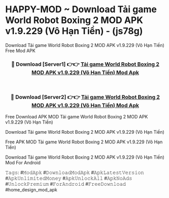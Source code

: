 # HAPPY-MOD ~ Download Tải game World Robot Boxing 2 MOD APK v1.9.229 (Vô Hạn Tiền) - (js78g)
Download Tải game World Robot Boxing 2 MOD APK v1.9.229 (Vô Hạn Tiền) Free Mod APK

<div align="center">
<h3>🔴 Download [Server1] 👉👉 <a href="https://apk-comot.site?title=Tải_game_World_Robot_Boxing_2_MOD_APK_v1.9.229_(Vô_Hạn_Tiền)">Tải game World Robot Boxing 2 MOD APK v1.9.229 (Vô Hạn Tiền) Mod Apk</a></h3><br>

<h3>🔴 Download [Server2] 👉👉 <a href="https://apk-comot.site?title=Tải_game_World_Robot_Boxing_2_MOD_APK_v1.9.229_(Vô_Hạn_Tiền)">Tải game World Robot Boxing 2 MOD APK v1.9.229 (Vô Hạn Tiền) Mod Apk</a></h3>
</div>


Free Download APK MOD Tải game World Robot Boxing 2 MOD APK v1.9.229 (Vô Hạn Tiền)

Download Tải game World Robot Boxing 2 MOD APK v1.9.229 (Vô Hạn Tiền) 

Free APK MOD Tải game World Robot Boxing 2 MOD APK v1.9.229 (Vô Hạn Tiền) 

Download Tải game World Robot Boxing 2 MOD APK v1.9.229 (Vô Hạn Tiền) Mod For Android

𝚃𝚊𝚐𝚜: #𝙼𝚘𝚍𝙰𝚙𝚔 #𝙳𝚘𝚠𝚗𝚕𝚘𝚊𝚍𝙼𝚘𝚍𝙰𝚙𝚔 #𝙰𝚙𝚔𝙻𝚊𝚝𝚎𝚜𝚝𝚅𝚎𝚛𝚜𝚒𝚘𝚗 #𝙰𝚙𝚔𝚄𝚗𝚕𝚒𝚖𝚒𝚝𝚎𝚍𝙼𝚘𝚗𝚎𝚢 #𝙰𝚙𝚔𝚄𝚗𝚕𝚘𝚌𝚔𝙰𝚕𝚕 #𝙰𝚙𝚔𝙽𝚘𝙰𝚍𝚜 #𝚄𝚗𝚕𝚘𝚌𝚔𝙿𝚛𝚎𝚖𝚒𝚞𝚖 #𝙵𝚘𝚛𝙰𝚗𝚍𝚛𝚘𝚒𝚍 #𝙵𝚛𝚎𝚎𝙳𝚘𝚠𝚗𝚕𝚘𝚊𝚍 #home_design_mod_apk